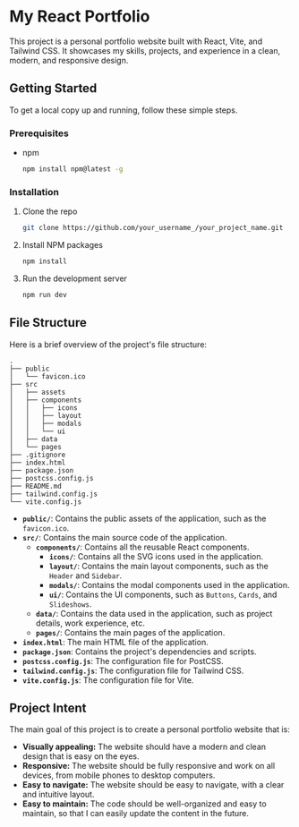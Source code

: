 # My React Portfolio

This project is a personal portfolio website built with React, Vite, and Tailwind CSS. It showcases my skills, projects, and experience in a clean, modern, and responsive design.

## Getting Started

To get a local copy up and running, follow these simple steps.

### Prerequisites

*   npm
    ```sh
    npm install npm@latest -g
    ```

### Installation

1.  Clone the repo
    ```sh
    git clone https://github.com/your_username_/your_project_name.git
    ```
2.  Install NPM packages
    ```sh
    npm install
    ```
3.  Run the development server
    ```sh
    npm run dev
    ```

## File Structure

Here is a brief overview of the project's file structure:

```
.
├── public
│   └── favicon.ico
├── src
│   ├── assets
│   ├── components
│   │   ├── icons
│   │   ├── layout
│   │   ├── modals
│   │   └── ui
│   ├── data
│   └── pages
├── .gitignore
├── index.html
├── package.json
├── postcss.config.js
├── README.md
├── tailwind.config.js
└── vite.config.js
```

*   **`public/`**: Contains the public assets of the application, such as the `favicon.ico`.
*   **`src/`**: Contains the main source code of the application.
    *   **`components/`**: Contains all the reusable React components.
        *   **`icons/`**: Contains all the SVG icons used in the application.
        *   **`layout/`**: Contains the main layout components, such as the `Header` and `Sidebar`.
        *   **`modals/`**: Contains the modal components used in the application.
        *   **`ui/`**: Contains the UI components, such as `Buttons`, `Cards`, and `Slideshows`.
    *   **`data/`**: Contains the data used in the application, such as project details, work experience, etc.
    *   **`pages/`**: Contains the main pages of the application.
*   **`index.html`**: The main HTML file of the application.
*   **`package.json`**: Contains the project's dependencies and scripts.
*   **`postcss.config.js`**: The configuration file for PostCSS.
*   **`tailwind.config.js`**: The configuration file for Tailwind CSS.
*   **`vite.config.js`**: The configuration file for Vite.

## Project Intent

The main goal of this project is to create a personal portfolio website that is:

*   **Visually appealing:** The website should have a modern and clean design that is easy on the eyes.
*   **Responsive:** The website should be fully responsive and work on all devices, from mobile phones to desktop computers.
*   **Easy to navigate:** The website should be easy to navigate, with a clear and intuitive layout.
*   **Easy to maintain:** The code should be well-organized and easy to maintain, so that I can easily update the content in the future.
